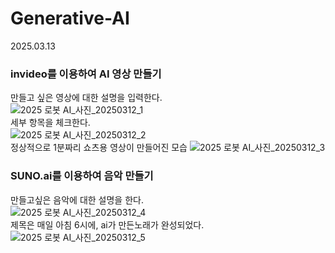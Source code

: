 # Generative-AI  

2025.03.13
### invideo를 이용하여 AI 영상 만들기  
만들고 싶은 영상에 대한 설명을 입력한다.  
![2025 로봇 AI_사진_20250312_1](https://github.com/user-attachments/assets/27e33cdf-93ee-4e72-a2a9-6392406535f5)  
세부 항목을 체크한다.  
![2025 로봇 AI_사진_20250312_2](https://github.com/user-attachments/assets/e44eacb5-5602-4c4b-845f-72f2ed398c23)  
정상적으로 1분짜리 쇼츠용 영상이 만들어진 모습
![2025 로봇 AI_사진_20250312_3](https://github.com/user-attachments/assets/74ba2ff6-a230-4db8-a400-8ef2b0999650)  


### SUNO.ai를 이용하여 음악 만들기  
만들고싶은 음악에 대한 설명을 한다.  
![2025 로봇 AI_사진_20250312_4](https://github.com/user-attachments/assets/2dde6277-60db-4e91-884f-ed218458e63e)  
제목은 매일 아침 6시에, ai가 만든노래가 완성되었다.
![2025 로봇 AI_사진_20250312_5](https://github.com/user-attachments/assets/4d5adbd6-dcbc-4149-b94f-69d65d042f43)  

